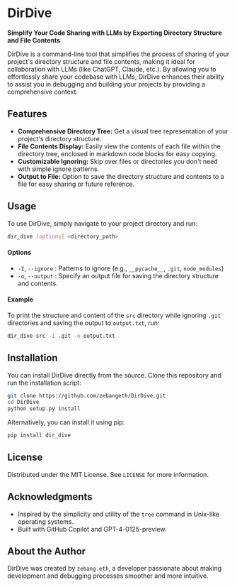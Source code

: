 # DirDive

**Simplify Your Code Sharing with LLMs by Exporting Directory Structure and File Contents**

DirDive is a command-line tool that simplifies the process of sharing of your project's directory structure and file contents, making it ideal for collaboration with LLMs (like ChatGPT, Claude, etc.). By allowing you to effortlessly share your codebase with LLMs, DirDive enhances their ability to assist you in debugging and building your projects by providing a comprehensive context.

## Features

- **Comprehensive Directory Tree:** Get a visual tree representation of your project's directory structure.
- **File Contents Display:** Easily view the contents of each file within the directory tree, enclosed in markdown code blocks for easy copying.
- **Customizable Ignoring:** Skip over files or directories you don't need with simple ignore patterns.
- **Output to File:** Option to save the directory structure and contents to a file for easy sharing or future reference.

## Usage

To use DirDive, simply navigate to your project directory and run:

```bash
dir_dive [options] <directory_path>
```

#### Options

- `-I`, `--ignore` : Patterns to ignore (e.g., `__pycache__`, `.git`, `node_modules`)
- `-o`, `--output` : Specify an output file for saving the directory structure and contents.

#### Example

To print the structure and content of the `src` directory while ignoring `.git` directories and saving the output to `output.txt`, run:

```bash
dir_dive src -I .git -o output.txt
```

## Installation

You can install DirDive directly from the source. Clone this repository and run the installation script:

```bash
git clone https://github.com/zebangeth/DirDive.git
cd DirDive
python setup.py install
```

Alternatively, you can install it using pip:

```bash
pip install dir_dive
```

## License

Distributed under the MIT License. See `LICENSE` for more information.

## Acknowledgments

- Inspired by the simplicity and utility of the `tree` command in Unix-like operating systems.
- Built with GitHub Copilot and GPT-4-0125-preview.

## About the Author

DirDive was created by `zebang.eth`, a developer passionate about making development and debugging processes smoother and more intuitive. 
